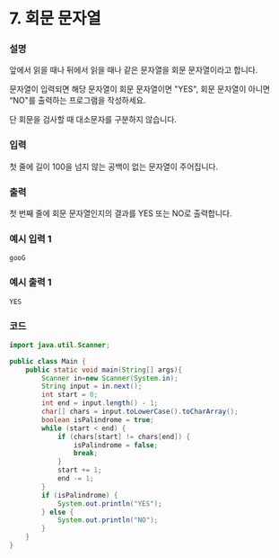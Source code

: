 # 7. 회문 문자열

### 설명

앞에서 읽을 때나 뒤에서 읽을 때나 같은 문자열을 회문 문자열이라고 합니다.

문자열이 입력되면 해당 문자열이 회문 문자열이면 "YES", 회문 문자열이 아니면 “NO"를 출력하는 프로그램을 작성하세요.

단 회문을 검사할 때 대소문자를 구분하지 않습니다.

### 입력

첫 줄에 길이 100을 넘지 않는 공백이 없는 문자열이 주어집니다.

### 출력

첫 번째 줄에 회문 문자열인지의 결과를 YES 또는 NO로 출력합니다.

### 예시 입력 1
``` 
gooG
```
### 예시 출력 1
```
YES
```

### 코드
```java
import java.util.Scanner;

public class Main {
    public static void main(String[] args){
        Scanner in=new Scanner(System.in);
        String input = in.next();
        int start = 0;
        int end = input.length() - 1;
        char[] chars = input.toLowerCase().toCharArray();
        boolean isPalindrome = true;
        while (start < end) {
            if (chars[start] != chars[end]) {
                isPalindrome = false;
                break;
            }
            start += 1;
            end -= 1;
        }
        if (isPalindrome) {
            System.out.println("YES");
        } else {
            System.out.println("NO");
        }
    }
}
```